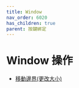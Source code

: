 ```yaml
---
title: Window
nav_order: 6020
has_children: true
parent: 按鍵綁定
---
```


# Window 操作

* [移動邊界(更改大小)](resize.md)
